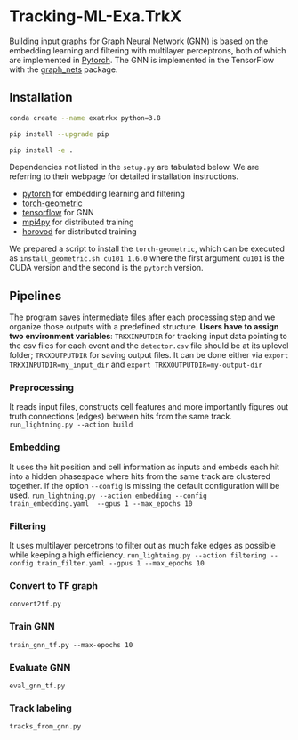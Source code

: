 # Tracking-ML-Exa.TrkX
Building input graphs for Graph Neural Network (GNN) is based on the embedding learning and filtering with multilayer perceptrons, both of which are implemented in [Pytorch](https://pytorch.org/get-started/locally/). The GNN is implemented in the TensorFlow with the [graph_nets](https://github.com/deepmind/graph_nets) package.

<!-- [Documentation available here.](https://hsf-reco-and-software-triggers.github.io/Tracking-ML-Exa.TrkX/) -->
## Installation

```bash
conda create --name exatrkx python=3.8

pip install --upgrade pip

pip install -e .
```
Dependencies not listed in the `setup.py` are tabulated below. We are referring to their webpage for detailed installation instructions.

* [pytorch](https://pytorch.org/get-started/locally/) for embedding learning and filtering
* [torch-geometric](https://github.com/rusty1s/pytorch_geometric#installation) 
* [tensorflow](https://www.tensorflow.org/install) for GNN
* [mpi4py](https://mpi4py.readthedocs.io/en/stable/install.html) for distributed training
* [horovod](https://github.com/horovod/horovod#install) for distributed training

We prepared a script to install the `torch-geometric`, which can be executed as `install_geometric.sh cu101 1.6.0` where the first argument `cu101` is the CUDA version and the second is the `pytorch` version.

## Pipelines
The program saves intermediate files after each processing step and we organize those outputs with a predefined structure. **Users have to assign two environment variables**: `TRKXINPUTDIR` for tracking input data pointing to the csv files for each event and the `detector.csv` file should be at its uplevel folder; `TRKXOUTPUTDIR` for saving output files. It can be done either via `export TRKXINPUTDIR=my_input_dir` and `export TRKXOUTPUTDIR=my-output-dir`

### Preprocessing
It reads input files, constructs cell features and more importantly figures out truth connections (edges) between hits from the same track.
```run_lightning.py --action build```

### Embedding
It uses the hit position and cell information as inputs and embeds each hit into a hidden phasespace where hits from the same track are clustered together. If the option `--config` is missing the default configuration will be used.
```run_lightning.py --action embedding --config train_embedding.yaml  --gpus 1 --max_epochs 10```

### Filtering
It uses multilayer percetrons to filter out as much fake edges as possible while keeping a high efficiency.
```run_lightning.py --action filtering --config train_filter.yaml --gpus 1 --max_epochs 10```

### Convert to TF graph
```convert2tf.py```

### Train GNN
```train_gnn_tf.py --max-epochs 10```

### Evaluate GNN
```eval_gnn_tf.py```

### Track labeling
```tracks_from_gnn.py```